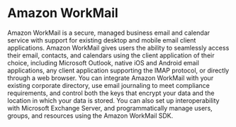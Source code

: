 # Amazon WorkMail
Amazon WorkMail is a secure, managed business email and calendar service with support for existing
desktop and mobile email client applications. Amazon WorkMail gives users the ability to seamlessly
access their email, contacts, and calendars using the client application of their choice, including Microsoft
Outlook, native iOS and Android email applications, any client application supporting the IMAP protocol,
or directly through a web browser. You can integrate Amazon WorkMail with your existing corporate
directory, use email journaling to meet compliance requirements, and control both the keys that
encrypt your data and the location in which your data is stored. You can also set up interoperability
with Microsoft Exchange Server, and programmatically manage users, groups, and resources using the
Amazon WorkMail SDK.